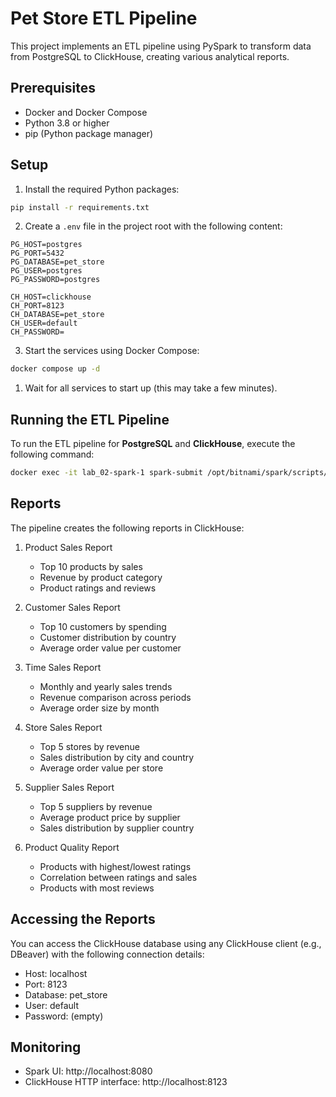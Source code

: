 # Pet Store ETL Pipeline

This project implements an ETL pipeline using PySpark to transform data from PostgreSQL to ClickHouse, creating various analytical reports.

## Prerequisites

- Docker and Docker Compose
- Python 3.8 or higher
- pip (Python package manager)

## Setup

1. Install the required Python packages:
```bash
pip install -r requirements.txt
```

2. Create a `.env` file in the project root with the following content:
```env
PG_HOST=postgres
PG_PORT=5432
PG_DATABASE=pet_store
PG_USER=postgres
PG_PASSWORD=postgres

CH_HOST=clickhouse
CH_PORT=8123
CH_DATABASE=pet_store
CH_USER=default
CH_PASSWORD=
```

3. Start the services using Docker Compose:

```bash
docker compose up -d
```

1. Wait for all services to start up (this may take a few minutes).

## Running the ETL Pipeline

To run the ETL pipeline for **PostgreSQL** and **ClickHouse**, execute the following command:

```bash
docker exec -it lab_02-spark-1 spark-submit /opt/bitnami/spark/scripts/etl_pipeline.py
```

## Reports

The pipeline creates the following reports in ClickHouse:

1. Product Sales Report
   - Top 10 products by sales
   - Revenue by product category
   - Product ratings and reviews

2. Customer Sales Report
   - Top 10 customers by spending
   - Customer distribution by country
   - Average order value per customer

3. Time Sales Report
   - Monthly and yearly sales trends
   - Revenue comparison across periods
   - Average order size by month

4. Store Sales Report
   - Top 5 stores by revenue
   - Sales distribution by city and country
   - Average order value per store

5. Supplier Sales Report
   - Top 5 suppliers by revenue
   - Average product price by supplier
   - Sales distribution by supplier country

6. Product Quality Report
   - Products with highest/lowest ratings
   - Correlation between ratings and sales
   - Products with most reviews

## Accessing the Reports

You can access the ClickHouse database using any ClickHouse client (e.g., DBeaver) with the following connection details:
- Host: localhost
- Port: 8123
- Database: pet_store
- User: default
- Password: (empty)

## Monitoring

- Spark UI: http://localhost:8080
- ClickHouse HTTP interface: http://localhost:8123
